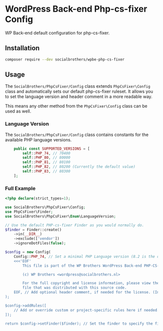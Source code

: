 # WordPress Back-end Php-cs-fixer Config

WP Back-end default configuration for php-cs-fixer.

## Installation

```bash
composer require --dev socialbrothers/wpbe-php-cs-fixer
```

## Usage

The `SocialBrothers/PhpCsFixer/Config` class extends `PhpCsFixer\Config` class
and automatically sets our default php-cs-fixer ruleset.
It allows you to set the language version and header comment in a more readable way.

This means any other method from the `PhpCsFixer\Config` class can be used as well.

### Language Version

The `SocialBrothers/PhpCsFixer/Config` class contains constants for the available
PHP language versions.

```php
    public const SUPPORTED_VERSIONS = [
        self::PHP_74, // 70400
        self::PHP_80, // 80000
        self::PHP_81, // 80100
        self::PHP_82, // 80200 (Currently the default value)
        self::PHP_83, // 80300
    ];
```

### Full Example

```php
<?php declare(strict_types=1);

use SocialBrothers\PhpCsFixer\Config;
use PhpCsFixer\Finder;
use SocialBrothers\PhpCsFixer\Enum\LanguageVersion;

// Use the default PHP-cs-fixer Finder as you would normally do.
$finder = Finder::create()
    ->in(__DIR__)
    ->exclude(['vendor'])
    ->ignoreDotFiles(false);

$config = new Config(
    Config::PHP_74, // Set a minimal PHP Language version (8.2 is the default value).
    <<<'EOF'
        This file is part of the WP Brothers WordPress Back-end PHP-CS-Fixer Config package.

        (c) WP Brothers <wordpress@socialbrothers.nl>

        For the full copyright and license information, please view the LICENSE
        file that was distributed with this source code.
    EOF, // Add optional header comment, if needed for the license. (In most cases we won't need this and the argument can be omitted).
);

$config->addRules([
    // Add or override custom or project-specific rules here if needed.
]);

return $config->setFinder($finder); // Set the finder to specify the files to be fixed.
```
